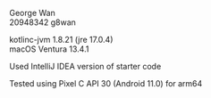 George Wan  
20948342 g8wan

kotlinc-jvm 1.8.21 (jre 17.0.4)  
macOS Ventura 13.4.1

Used IntelliJ IDEA version of starter code

Tested using Pixel C API 30 (Android 11.0) for arm64